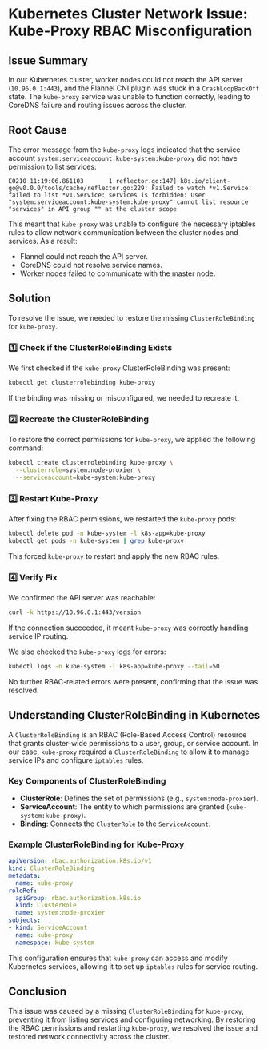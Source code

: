 # Kubernetes Cluster Network Issue: Kube-Proxy RBAC Misconfiguration

## Issue Summary

In our Kubernetes cluster, worker nodes could not reach the API server (`10.96.0.1:443`), and the Flannel CNI plugin was stuck in a `CrashLoopBackOff` state. The `kube-proxy` service was unable to function correctly, leading to CoreDNS failure and routing issues across the cluster.

## Root Cause

The error message from the `kube-proxy` logs indicated that the service account `system:serviceaccount:kube-system:kube-proxy` did not have permission to list services:

```plaintext
E0210 11:19:06.861103       1 reflector.go:147] k8s.io/client-go@v0.0.0/tools/cache/reflector.go:229: Failed to watch *v1.Service: failed to list *v1.Service: services is forbidden: User "system:serviceaccount:kube-system:kube-proxy" cannot list resource "services" in API group "" at the cluster scope
```

This meant that `kube-proxy` was unable to configure the necessary iptables rules to allow network communication between the cluster nodes and services. As a result:

- Flannel could not reach the API server.
- CoreDNS could not resolve service names.
- Worker nodes failed to communicate with the master node.

## Solution

To resolve the issue, we needed to restore the missing `ClusterRoleBinding` for `kube-proxy`.

### 1️⃣ Check if the ClusterRoleBinding Exists

We first checked if the `kube-proxy` ClusterRoleBinding was present:

```sh
kubectl get clusterrolebinding kube-proxy
```

If the binding was missing or misconfigured, we needed to recreate it.

### 2️⃣ Recreate the ClusterRoleBinding

To restore the correct permissions for `kube-proxy`, we applied the following command:

```sh
kubectl create clusterrolebinding kube-proxy \
  --clusterrole=system:node-proxier \
  --serviceaccount=kube-system:kube-proxy
```

### 3️⃣ Restart Kube-Proxy

After fixing the RBAC permissions, we restarted the `kube-proxy` pods:

```sh
kubectl delete pod -n kube-system -l k8s-app=kube-proxy
kubectl get pods -n kube-system | grep kube-proxy
```

This forced `kube-proxy` to restart and apply the new RBAC rules.

### 4️⃣ Verify Fix

We confirmed the API server was reachable:

```sh
curl -k https://10.96.0.1:443/version
```

If the connection succeeded, it meant `kube-proxy` was correctly handling service IP routing.

We also checked the `kube-proxy` logs for errors:

```sh
kubectl logs -n kube-system -l k8s-app=kube-proxy --tail=50
```

No further RBAC-related errors were present, confirming that the issue was resolved.

## Understanding ClusterRoleBinding in Kubernetes

A `ClusterRoleBinding` is an RBAC (Role-Based Access Control) resource that grants cluster-wide permissions to a user, group, or service account. In our case, `kube-proxy` required a `ClusterRoleBinding` to allow it to manage service IPs and configure `iptables` rules.

### Key Components of ClusterRoleBinding

- **ClusterRole**: Defines the set of permissions (e.g., `system:node-proxier`).
- **ServiceAccount**: The entity to which permissions are granted (`kube-system:kube-proxy`).
- **Binding**: Connects the `ClusterRole` to the `ServiceAccount`.

### Example ClusterRoleBinding for Kube-Proxy

```yaml
apiVersion: rbac.authorization.k8s.io/v1
kind: ClusterRoleBinding
metadata:
  name: kube-proxy
roleRef:
  apiGroup: rbac.authorization.k8s.io
  kind: ClusterRole
  name: system:node-proxier
subjects:
- kind: ServiceAccount
  name: kube-proxy
  namespace: kube-system
```

This configuration ensures that `kube-proxy` can access and modify Kubernetes services, allowing it to set up `iptables` rules for service routing.

## Conclusion

This issue was caused by a missing `ClusterRoleBinding` for `kube-proxy`, preventing it from listing services and configuring networking. By restoring the RBAC permissions and restarting `kube-proxy`, we resolved the issue and restored network connectivity across the cluster.
